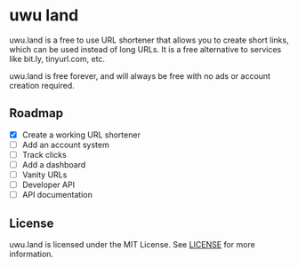 # uwu land

uwu.land is a free to use URL shortener that allows you to create short links, which can be used instead of long URLs. It is a free alternative to services like bit.ly, tinyurl.com, etc.

uwu.land is free forever, and will always be free with no ads or account creation required.

## Roadmap

- [x] Create a working URL shortener
- [ ] Add an account system
- [ ] Track clicks
- [ ] Add a dashboard
- [ ] Vanity URLs
- [ ] Developer API
- [ ] API documentation

## License

uwu.land is licensed under the MIT License. See [LICENSE](LICENSE) for more information.